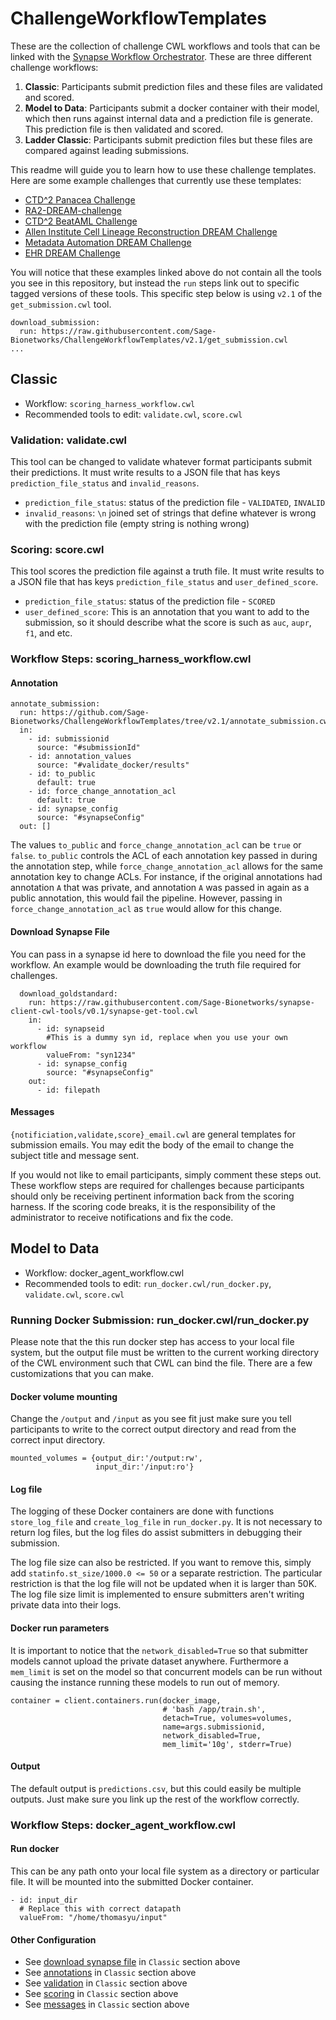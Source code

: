 # ChallengeWorkflowTemplates

These are the collection of challenge CWL workflows and tools that can be linked with the [Synapse Workflow Orchestrator](https://github.com/Sage-Bionetworks/SynapseWorkflowOrchestrator).  These are three different challenge workflows:

1. **Classic**: Participants submit prediction files and these files are validated and scored.
1. **Model to Data**: Participants submit a docker container with their model, which then runs against internal data and a prediction file is generate.  This prediction file is then validated and scored.
1. **Ladder Classic**: Participants submit prediction files but these files are compared against leading submissions.

This readme will guide you to learn how to use these challenge templates.  Here are some example challenges that currently use these templates: 

* [CTD^2 Panacea Challenge](https://github.com/Sage-Bionetworks/CTDD-Panacea-Challenge)
* [RA2-DREAM-challenge](https://github.com/Sage-Bionetworks/RA2-dream-workflows)
* [CTD^2 BeatAML Challenge](https://github.com/Sage-Bionetworks/CTD2-BeatAML-Challenge)
* [Allen Institute Cell Lineage Reconstruction DREAM Challenge](https://github.com/Sage-Bionetworks/Allen-DREAM-Challenge)
* [Metadata Automation DREAM Challenge](https://github.com/Sage-Bionetworks/metadata-automation-challenge/tree/master/workflow)
* [EHR DREAM Challenge](https://github.com/Sage-Bionetworks/EHR-challenge)

You will notice that these examples linked above do not contain all the tools you see in this repository, but instead the `run` steps link out to specific tagged versions of these tools.  This specific step below is using `v2.1` of the `get_submission.cwl` tool.

```
download_submission:
  run: https://raw.githubusercontent.com/Sage-Bionetworks/ChallengeWorkflowTemplates/v2.1/get_submission.cwl
...
```

## Classic

* Workflow: `scoring_harness_workflow.cwl`
* Recommended tools to edit: `validate.cwl`, `score.cwl`

### Validation: validate.cwl

This tool can be changed to validate whatever format participants submit their predictions.  It must write results to a JSON file that has keys `prediction_file_status` and `invalid_reasons`.

* `prediction_file_status`: status of the prediction file - `VALIDATED`, `INVALID`
* `invalid_reasons`: `\n` joined set of strings that define whatever is wrong with the prediction file (empty string is nothing wrong)

### Scoring: score.cwl

This tool scores the prediction file against a truth file. It must write results to a JSON file that has keys `prediction_file_status` and `user_defined_score`.

* `prediction_file_status`: status of the prediction file - `SCORED`
* `user_defined_score`: This is an annotation that you want to add to the submission, so it should describe what the score is such as `auc`, `aupr`, `f1`, and etc.

### Workflow Steps: scoring_harness_workflow.cwl

#### Annotation
```
annotate_submission:
  run: https://github.com/Sage-Bionetworks/ChallengeWorkflowTemplates/tree/v2.1/annotate_submission.cwl
  in:
    - id: submissionid
      source: "#submissionId"
    - id: annotation_values
      source: "#validate_docker/results"
    - id: to_public
      default: true
    - id: force_change_annotation_acl
      default: true
    - id: synapse_config
      source: "#synapseConfig"
  out: []
```
The values `to_public` and `force_change_annotation_acl` can be `true` or `false`.  `to_public` controls the ACL of each annotation key passed in during the annotation step, while `force_change_annotation_acl` allows for the same annotation key to change ACLs.  For instance, if the original annotations had annotation `A` that was private, and annotation `A` was passed in again as a public annotation, this would fail the pipeline.  However, passing in `force_change_annotation_acl` as `true` would allow for this change.

#### Download Synapse File

You can pass in a synapse id here to download the file you need for the workflow.  An example would be downloading the truth file required for challenges.
```
  download_goldstandard:
    run: https://raw.githubusercontent.com/Sage-Bionetworks/synapse-client-cwl-tools/v0.1/synapse-get-tool.cwl
    in:
      - id: synapseid
        #This is a dummy syn id, replace when you use your own workflow
        valueFrom: "syn1234"
      - id: synapse_config
        source: "#synapseConfig"
    out:
      - id: filepath
```

#### Messages

`{notificiation,validate,score}_email.cwl` are general templates for submission emails.  You may edit the body of the email to change the subject title and message sent.

If you would not like to email participants, simply comment these steps out.  These workflow steps are required for challenges because participants should only be receiving pertinent information back from the scoring harness.  If the scoring code breaks, it is the responsibility of the administrator to receive notifications and fix the code.


## Model to Data

* Workflow: docker_agent_workflow.cwl
* Recommended tools to edit: `run_docker.cwl/run_docker.py`, `validate.cwl`, `score.cwl`

### Running Docker Submission: run_docker.cwl/run_docker.py

Please note that the this run docker step has access to your local file system, but the output file must be written to the current working directory of the CWL environment such that CWL can bind the file.  There are a few customizations that you can make.

#### Docker volume mounting

Change the `/output` and `/input` as you see fit just make sure you tell participants to write to the correct output directory and read from the correct input directory.

```
mounted_volumes = {output_dir:'/output:rw',
                   input_dir:'/input:ro'}
```

#### Log file

The logging of these Docker containers are done with functions `store_log_file` and `create_log_file` in `run_docker.py`. It is not necessary to return log files, but the log files do assist submitters in debugging their submission.

The log file size can also be restricted.  If you want to remove this, simply add `statinfo.st_size/1000.0 <= 50` or a separate restriction.  The particular restriction is that the log file will not be updated when it is larger than 50K.  The log file size limit is implemented to ensure submitters aren't writing private data into their logs.

#### Docker run parameters

It is important to notice that the `network_disabled=True` so that submitter models cannot upload the private dataset anywhere.  Furthermore a `mem_limit` is set on the model so that concurrent models can be run without causing the instance running these models to run out of memory.

```
container = client.containers.run(docker_image,
                                  # 'bash /app/train.sh',
                                  detach=True, volumes=volumes,
                                  name=args.submissionid,
                                  network_disabled=True,
                                  mem_limit='10g', stderr=True)
```

#### Output

The default output is `predictions.csv`, but this could easily be multiple outputs.  Just make sure you link up the rest of the workflow correctly.

### Workflow Steps: docker_agent_workflow.cwl

#### Run docker

This can be any path onto your local file system as a directory or particular file.  It will be mounted into the submitted Docker container.

```
- id: input_dir
  # Replace this with correct datapath
  valueFrom: "/home/thomasyu/input"
```

#### Other Configuration

* See [download synapse file](#download-synapse-file) in `Classic` section above
* See [annotations](#annotations) in `Classic` section above
* See [validation](#validation-validatecwl) in `Classic` section above
* See [scoring](#scoring-scorecwl) in `Classic` section above
* See [messages](#messages) in `Classic` section above



